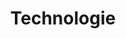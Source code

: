 ---
title: "Technologie"
sort: 3
short: technologies
type: checkbox
filters:
- short: html
  title: <abbr title="Hipertekstowy Język Znaczników">HTML</abbr>
- short: css
  title: <abbr title="Kaskadowe arkusze stylów (CSS)">CSS</abbr>
- short: wai-aria
  title: <abbr title="Dostępne Bogate Aplikacje Internetowe">ARIA</abbr>
- short: js
  title: Skrypty po stronie klienta
- short: server
  title: Skrypty po stronie serwera
- short: smil
  title: <abbr title="Synchronized Multimedia Integration Language (SMIL)">SMIL</abbr>
- short: pdf
  title: PDF
- short: flash
  title: Flash
- short: sl
  title: Silverlight
---